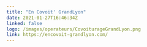 ```yaml
---
title: "En Covoit' GrandLyon"
date: 2021-01-27T16:46:34Z
linked: false
logo: /images/operateurs/CovoiturageGrandLyon.png
link: https://encovoit-grandlyon.com/
---
```

